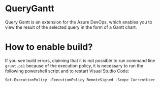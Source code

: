 # QueryGantt
Query Gantt is an extension for the Azure DevOps, which enables you to view the result of the selected query in the form of a Gantt chart.

# How to enable build?
If you see build errors, claiming that it is not possible to run command line `grunt.ps1` because of the execution policy, it is necessary to run the following powershell script and to restart Visual Studio Code:

```ps
Set-ExecutionPolicy -ExecutionPolicy RemoteSigned -Scope CurrentUser
```
